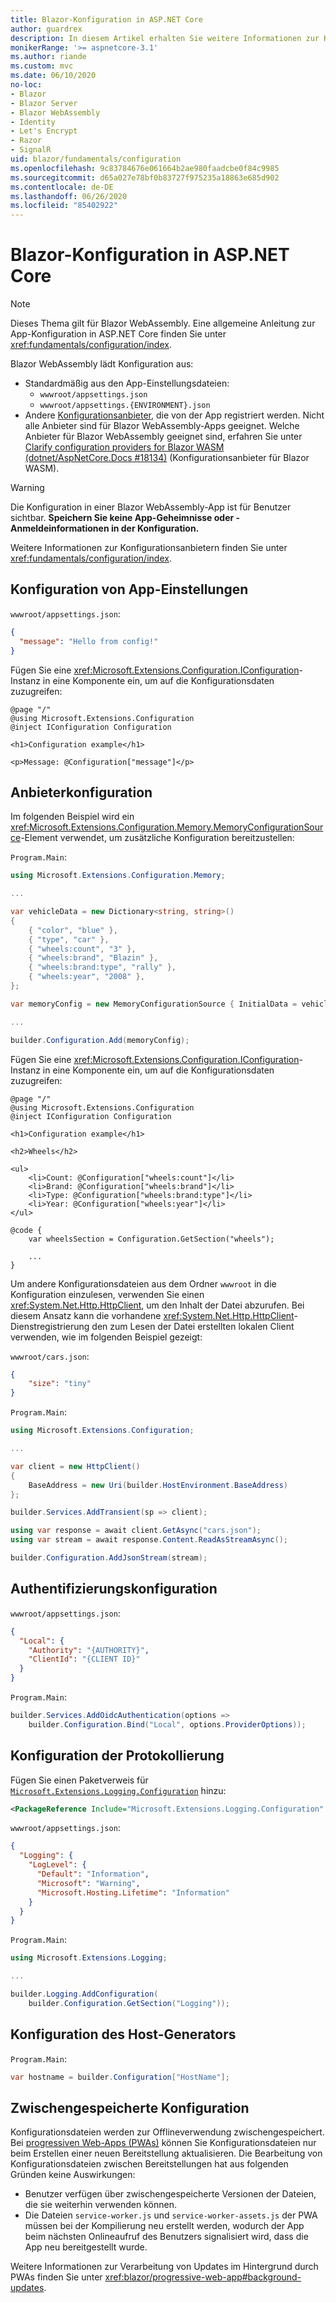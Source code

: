 ```yaml
---
title: Blazor-Konfiguration in ASP.NET Core
author: guardrex
description: In diesem Artikel erhalten Sie weitere Informationen zur Konfiguration von Blazor-Apps, einschließlich der App-Einstellungen, der Authentifizierung und Protokollierungskonfiguration.
monikerRange: '>= aspnetcore-3.1'
ms.author: riande
ms.custom: mvc
ms.date: 06/10/2020
no-loc:
- Blazor
- Blazor Server
- Blazor WebAssembly
- Identity
- Let's Encrypt
- Razor
- SignalR
uid: blazor/fundamentals/configuration
ms.openlocfilehash: 9c83784676e061664b2ae980faadcbe0f84c9985
ms.sourcegitcommit: d65a027e78bf0b83727f975235a18863e685d902
ms.contentlocale: de-DE
ms.lasthandoff: 06/26/2020
ms.locfileid: "85402922"
---
```

# <a name="aspnet-core-blazor-configuration"></a>Blazor-Konfiguration in ASP.NET Core

> [!NOTE]
> Dieses Thema gilt für Blazor WebAssembly. Eine allgemeine Anleitung zur App-Konfiguration in ASP.NET Core finden Sie unter <xref:fundamentals/configuration/index>.

Blazor WebAssembly lädt Konfiguration aus:

* Standardmäßig aus den App-Einstellungsdateien:
  * `wwwroot/appsettings.json`
  * `wwwroot/appsettings.{ENVIRONMENT}.json`
* Andere [Konfigurationsanbieter](xref:fundamentals/configuration/index), die von der App registriert werden. Nicht alle Anbieter sind für Blazor WebAssembly-Apps geeignet. Welche Anbieter für Blazor WebAssembly geeignet sind, erfahren Sie unter [Clarify configuration providers for Blazor WASM (dotnet/AspNetCore.Docs #18134)](https://github.com/dotnet/AspNetCore.Docs/issues/18134) (Konfigurationsanbieter für Blazor WASM).

> [!WARNING]
> Die Konfiguration in einer Blazor WebAssembly-App ist für Benutzer sichtbar. **Speichern Sie keine App-Geheimnisse oder -Anmeldeinformationen in der Konfiguration.**

Weitere Informationen zur Konfigurationsanbietern finden Sie unter <xref:fundamentals/configuration/index>.

## <a name="app-settings-configuration"></a>Konfiguration von App-Einstellungen

`wwwroot/appsettings.json`:

```json
{
  "message": "Hello from config!"
}
```

Fügen Sie eine <xref:Microsoft.Extensions.Configuration.IConfiguration>-Instanz in eine Komponente ein, um auf die Konfigurationsdaten zuzugreifen:

```razor
@page "/"
@using Microsoft.Extensions.Configuration
@inject IConfiguration Configuration

<h1>Configuration example</h1>

<p>Message: @Configuration["message"]</p>
```

## <a name="provider-configuration"></a>Anbieterkonfiguration

Im folgenden Beispiel wird ein <xref:Microsoft.Extensions.Configuration.Memory.MemoryConfigurationSource>-Element verwendet, um zusätzliche Konfiguration bereitzustellen:

`Program.Main`:

```csharp
using Microsoft.Extensions.Configuration.Memory;

...

var vehicleData = new Dictionary<string, string>()
{
    { "color", "blue" },
    { "type", "car" },
    { "wheels:count", "3" },
    { "wheels:brand", "Blazin" },
    { "wheels:brand:type", "rally" },
    { "wheels:year", "2008" },
};

var memoryConfig = new MemoryConfigurationSource { InitialData = vehicleData };

...

builder.Configuration.Add(memoryConfig);
```

Fügen Sie eine <xref:Microsoft.Extensions.Configuration.IConfiguration>-Instanz in eine Komponente ein, um auf die Konfigurationsdaten zuzugreifen:

```razor
@page "/"
@using Microsoft.Extensions.Configuration
@inject IConfiguration Configuration

<h1>Configuration example</h1>

<h2>Wheels</h2>

<ul>
    <li>Count: @Configuration["wheels:count"]</li>
    <li>Brand: @Configuration["wheels:brand"]</li>
    <li>Type: @Configuration["wheels:brand:type"]</li>
    <li>Year: @Configuration["wheels:year"]</li>
</ul>

@code {
    var wheelsSection = Configuration.GetSection("wheels");
    
    ...
}
```

Um andere Konfigurationsdateien aus dem Ordner `wwwroot` in die Konfiguration einzulesen, verwenden Sie einen <xref:System.Net.Http.HttpClient>, um den Inhalt der Datei abzurufen. Bei diesem Ansatz kann die vorhandene <xref:System.Net.Http.HttpClient>-Dienstregistrierung den zum Lesen der Datei erstellten lokalen Client verwenden, wie im folgenden Beispiel gezeigt:

`wwwroot/cars.json`:

```json
{
    "size": "tiny"
}
```

`Program.Main`:

```csharp
using Microsoft.Extensions.Configuration;

...

var client = new HttpClient()
{
    BaseAddress = new Uri(builder.HostEnvironment.BaseAddress)
};

builder.Services.AddTransient(sp => client);

using var response = await client.GetAsync("cars.json");
using var stream = await response.Content.ReadAsStreamAsync();

builder.Configuration.AddJsonStream(stream);
```

## <a name="authentication-configuration"></a>Authentifizierungskonfiguration

`wwwroot/appsettings.json`:

```json
{
  "Local": {
    "Authority": "{AUTHORITY}",
    "ClientId": "{CLIENT ID}"
  }
}
```

`Program.Main`:

```csharp
builder.Services.AddOidcAuthentication(options =>
    builder.Configuration.Bind("Local", options.ProviderOptions));
```

## <a name="logging-configuration"></a>Konfiguration der Protokollierung

Fügen Sie einen Paketverweis für [`Microsoft.Extensions.Logging.Configuration`](https://www.nuget.org/packages/Microsoft.Extensions.Logging.Configuration/) hinzu:

```xml
<PackageReference Include="Microsoft.Extensions.Logging.Configuration" Version="{VERSION}" />
```

`wwwroot/appsettings.json`:

```json
{
  "Logging": {
    "LogLevel": {
      "Default": "Information",
      "Microsoft": "Warning",
      "Microsoft.Hosting.Lifetime": "Information"
    }
  }
}
```

`Program.Main`:

```csharp
using Microsoft.Extensions.Logging;

...

builder.Logging.AddConfiguration(
    builder.Configuration.GetSection("Logging"));
```

## <a name="host-builder-configuration"></a>Konfiguration des Host-Generators

`Program.Main`:

```csharp
var hostname = builder.Configuration["HostName"];
```

## <a name="cached-configuration"></a>Zwischengespeicherte Konfiguration

Konfigurationsdateien werden zur Offlineverwendung zwischengespeichert. Bei [progressiven Web-Apps (PWAs)](xref:blazor/progressive-web-app) können Sie Konfigurationsdateien nur beim Erstellen einer neuen Bereitstellung aktualisieren. Die Bearbeitung von Konfigurationsdateien zwischen Bereitstellungen hat aus folgenden Gründen keine Auswirkungen:

* Benutzer verfügen über zwischengespeicherte Versionen der Dateien, die sie weiterhin verwenden können.
* Die Dateien `service-worker.js` und `service-worker-assets.js` der PWA müssen bei der Kompilierung neu erstellt werden, wodurch der App beim nächsten Onlineaufruf des Benutzers signalisiert wird, dass die App neu bereitgestellt wurde.

Weitere Informationen zur Verarbeitung von Updates im Hintergrund durch PWAs finden Sie unter <xref:blazor/progressive-web-app#background-updates>.
